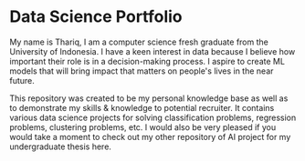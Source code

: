 # Data Science Portfolio
My name is Thariq, I am a computer science fresh graduate from the University of Indonesia. I have a keen interest in data because I believe how important their role is in a decision-making process. I aspire to create ML models that will bring impact that matters on people's lives in the near future.

This repository was created to be my personal knowledge base as well as to demonstrate my skills & knowledge to potential recruiter. It contains various data science projects for solving classification problems, regression problems, clustering problems, etc. I would also be very pleased if you would take a moment to check out my other repository of AI project for my undergraduate thesis here.
